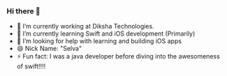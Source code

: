 ### Hi there 👋

<!--
**dselva04/dselva04** is a ✨ _special_ ✨ repository because its `README.md` (this file) appears on your GitHub profile.

Here are some ideas to get you started:

- 🔭 I’m currently working at Diksha Technologies.
- 🌱 I’m currently learning Swift
- 👯 I’m looking to collaborate on none (For now)
- 🤔 I’m looking for help with learning and building iOS apps
- 😄 Pronouns: ...
- ⚡ Fun fact: I was a java developer before diving into the awesomeness of swift!!!!
-->
- 🔭 I’m currently working at Diksha Technologies.
- 🌱 I’m currently learning Swift and iOS development (Primarily)
- 🤔 I’m looking for help with learning and building iOS apps
- 😄 Nick Name: "Selva"
- ⚡ Fun fact: I was a java developer before diving into the awesomeness of swift!!!!
